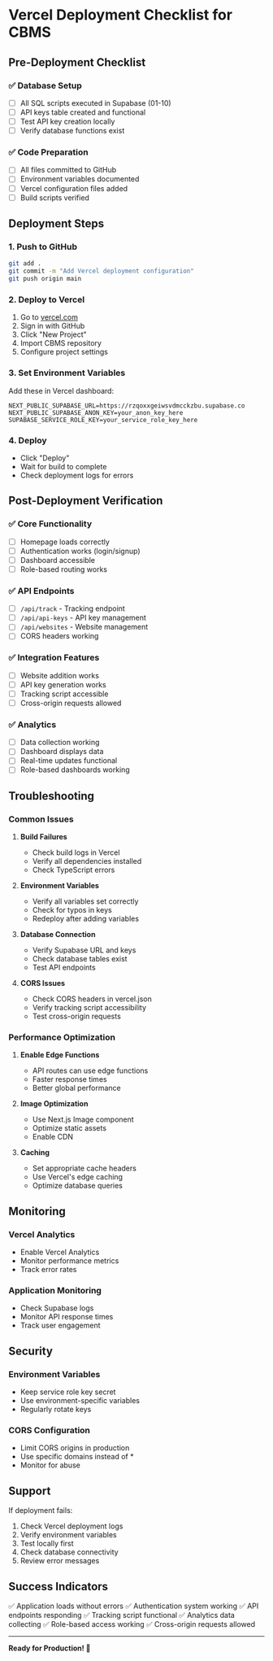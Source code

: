 # Vercel Deployment Checklist for CBMS

## Pre-Deployment Checklist

### ✅ Database Setup
- [ ] All SQL scripts executed in Supabase (01-10)
- [ ] API keys table created and functional
- [ ] Test API key creation locally
- [ ] Verify database functions exist

### ✅ Code Preparation
- [ ] All files committed to GitHub
- [ ] Environment variables documented
- [ ] Vercel configuration files added
- [ ] Build scripts verified

## Deployment Steps

### 1. Push to GitHub
```bash
git add .
git commit -m "Add Vercel deployment configuration"
git push origin main
```

### 2. Deploy to Vercel
1. Go to [vercel.com](https://vercel.com)
2. Sign in with GitHub
3. Click "New Project"
4. Import CBMS repository
5. Configure project settings

### 3. Set Environment Variables
Add these in Vercel dashboard:

```env
NEXT_PUBLIC_SUPABASE_URL=https://rzqoxxgeiwsvdmcckzbu.supabase.co
NEXT_PUBLIC_SUPABASE_ANON_KEY=your_anon_key_here
SUPABASE_SERVICE_ROLE_KEY=your_service_role_key_here
```

### 4. Deploy
- Click "Deploy"
- Wait for build to complete
- Check deployment logs for errors

## Post-Deployment Verification

### ✅ Core Functionality
- [ ] Homepage loads correctly
- [ ] Authentication works (login/signup)
- [ ] Dashboard accessible
- [ ] Role-based routing works

### ✅ API Endpoints
- [ ] `/api/track` - Tracking endpoint
- [ ] `/api/api-keys` - API key management
- [ ] `/api/websites` - Website management
- [ ] CORS headers working

### ✅ Integration Features
- [ ] Website addition works
- [ ] API key generation works
- [ ] Tracking script accessible
- [ ] Cross-origin requests allowed

### ✅ Analytics
- [ ] Data collection working
- [ ] Dashboard displays data
- [ ] Real-time updates functional
- [ ] Role-based dashboards working

## Troubleshooting

### Common Issues

1. **Build Failures**
   - Check build logs in Vercel
   - Verify all dependencies installed
   - Check TypeScript errors

2. **Environment Variables**
   - Verify all variables set correctly
   - Check for typos in keys
   - Redeploy after adding variables

3. **Database Connection**
   - Verify Supabase URL and keys
   - Check database tables exist
   - Test API endpoints

4. **CORS Issues**
   - Check CORS headers in vercel.json
   - Verify tracking script accessibility
   - Test cross-origin requests

### Performance Optimization

1. **Enable Edge Functions**
   - API routes can use edge functions
   - Faster response times
   - Better global performance

2. **Image Optimization**
   - Use Next.js Image component
   - Optimize static assets
   - Enable CDN

3. **Caching**
   - Set appropriate cache headers
   - Use Vercel's edge caching
   - Optimize database queries

## Monitoring

### Vercel Analytics
- Enable Vercel Analytics
- Monitor performance metrics
- Track error rates

### Application Monitoring
- Check Supabase logs
- Monitor API response times
- Track user engagement

## Security

### Environment Variables
- Keep service role key secret
- Use environment-specific variables
- Regularly rotate keys

### CORS Configuration
- Limit CORS origins in production
- Use specific domains instead of *
- Monitor for abuse

## Support

If deployment fails:
1. Check Vercel deployment logs
2. Verify environment variables
3. Test locally first
4. Check database connectivity
5. Review error messages

## Success Indicators

✅ Application loads without errors
✅ Authentication system working
✅ API endpoints responding
✅ Tracking script functional
✅ Analytics data collecting
✅ Role-based access working
✅ Cross-origin requests allowed

---

**Ready for Production! 🚀** 